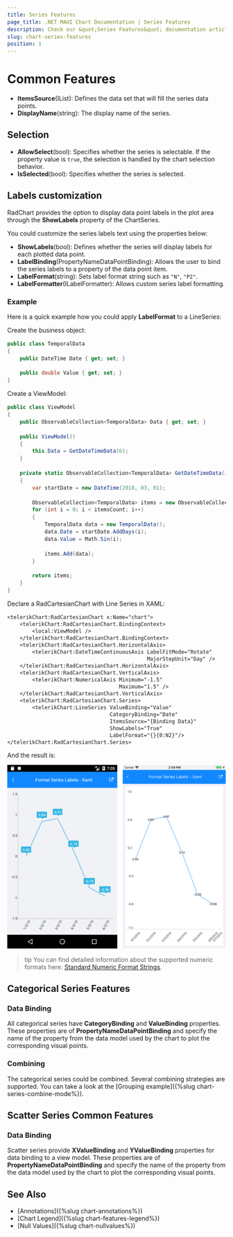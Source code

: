 ```yaml
---
title: Series Features
page_title: .NET MAUI Chart Documentation | Series Features
description: Check our &quot;Series Features&quot; documentation article for Telerik Chart for .NET MAUI.
slug: chart-series-features
position: 1
---
```


# Common Features

* **ItemsSource**(IList): Defines the data set that will fill the series data points. 
* **DisplayName**(string): The display name of the series.

## Selection

* **AllowSelect**(bool): Specifies whether the series is selectable. If the property value is `true`, the selection is handled by the chart selection behavior.  
* **IsSelected**(bool): Specifies whether the series is selected.

## Labels customization

RadChart provides the option to display data point labels in the plot area through the **ShowLabels** property of the ChartSeries.

You could customize the series labels text using the properties below:

* **ShowLabels**(bool): Defines whether the series will display labels for each plotted data point.
* **LabelBinding**(PropertyNameDataPointBinding): Allows the user to bind the series labels to a property of the data point item.
* **LabelFormat**(string): Sets label format string such as `"N"`, `"P2"`.
* **LabelFormatter**(ILabelFormatter): Allows custom series label formatting. 

### Example 

Here is a quick example how you could apply **LabelFormat** to a LineSeries:

Create the business object:

```C#
public class TemporalData
{
    public DateTime Date { get; set; }

    public double Value { get; set; }
}
```

Create a ViewModel:

```C#
public class ViewModel
{
    public ObservableCollection<TemporalData> Data { get; set; }

    public ViewModel()
    {
        this.Data = GetDateTimeData(6);
    }

    private static ObservableCollection<TemporalData> GetDateTimeData(int itemsCount)
    {
        var startDate = new DateTime(2018, 03, 01);

        ObservableCollection<TemporalData> items = new ObservableCollection<TemporalData>();
        for (int i = 0; i < itemsCount; i++)
        {
            TemporalData data = new TemporalData();
            data.Date = startDate.AddDays(i);
            data.Value = Math.Sin(i);

            items.Add(data);
        }

        return items;
    }
}
```

Declare a RadCartesianChart with Line Series in XAML:

```XAML
<telerikChart:RadCartesianChart x:Name="chart">
    <telerikChart:RadCartesianChart.BindingContext>
        <local:ViewModel />
    </telerikChart:RadCartesianChart.BindingContext>
    <telerikChart:RadCartesianChart.HorizontalAxis>
        <telerikChart:DateTimeContinuousAxis LabelFitMode="Rotate"
                                             MajorStepUnit="Day" />
    </telerikChart:RadCartesianChart.HorizontalAxis>
    <telerikChart:RadCartesianChart.VerticalAxis>
        <telerikChart:NumericalAxis Minimum="-1.5"
                                    Maximum="1.5" />
    </telerikChart:RadCartesianChart.VerticalAxis>
    <telerikChart:RadCartesianChart.Series>            
        <telerikChart:LineSeries ValueBinding="Value"
                                 CategoryBinding="Date"
                                 ItemsSource="{Binding Data}"
                                 ShowLabels="True"
                                 LabelFormat="{}{0:N2}"/>
</telerikChart:RadCartesianChart.Series>
```

And the result is:

![Series Labels](images/chart-series-labels.png)

>tip You can find detailed information about the supported numeric formats here: [Standard Numeric Format Strings](https://docs.microsoft.com/en-us/dotnet/standard/base-types/standard-numeric-format-strings).

## Categorical Series Features

### Data Binding

All categorical series have **CategoryBinding** and **ValueBinding** properties. These properties are of **PropertyNameDataPointBinding** and specify the name  of the property from the data model used by the chart to plot the corresponding visual points.

### Combining

The categorical series could be combined. Several combining strategies are supported. You can take a look at the [Grouping example]({%slug chart-series-combine-mode%}).

## Scatter Series Common Features

### Data Binding

Scatter series provide **XValueBinding** and **YValueBinding** properties for data binding to a view model. These properties are of **PropertyNameDataPointBinding** and specify the name  of the property from the data model used by the chart to plot the corresponding visual points.

## See Also

- [Annotations]({%slug chart-annotations%})
- [Chart Legend]({%slug chart-features-legend%})
- [Null Values]({%slug chart-nullvalues%})
